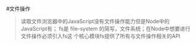 #文件操作
>读取文件浏览器中的JavaScript没有文件操作能力但是Node中的JavaScript有；
fs是 file-system 的简写，文件系统；在Node中想要进行文件操作必须引入fs这
个核心模块fs提供了所有与文件操作相关的API
